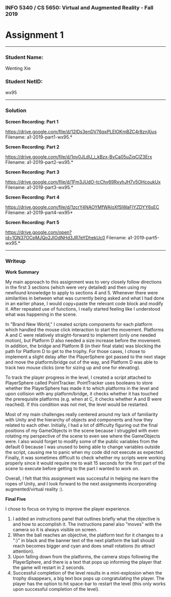 ### INFO 5340 / CS 5650: Virtual and Augmented Reality - Fall 2019

# Assignment 1

<hr>

### Student Name:

Wenting Xie


### Student NetID:

wx95

<hr>

### Solution

**Screen Recording: Part 1**

https://drive.google.com/file/d/12IDs3enDV76qxPLElOKmBZC4r8znXjus
Filename: a1-2019-part1-wx95.*

**Screen Recording: Part 2**

https://drive.google.com/file/d/1qy0JLdU_i_kBzx-BvCa05uZjqClZ3Erx
Filename: a1-2019-part2-wx95.*

**Screen Recording: Part 3**

https://drive.google.com/file/d/1Fm3JUdO-tcChy69RxyhJH7v5OHcoukUx
Filename: a1-2019-part3-wx95.*

**Screen Recording: Part 4**

https://drive.google.com/file/d/1zcrY4NAOYMfWAloXf5IWaFIYZDYY6sEC
Filename: a1-2019-part4-wx95*

**Screen Recording: Part 5**

https://drive.google.com/open?id=1GN37OCpMJQo2JIOdNHd3JR7eYDhekUc0
Filename: a1-2019-part5-wx95.*

<hr>

### Writeup

**Work Summary**

My main approach to this assignment was to very closely follow directions in the first 3 sections (which were very detailed) and then using my newfound knowledge to apply to sections 4 and 5. Whenever there were similarities in between what was currently being asked and what I had done in an earlier phase, I would copy+paste the relevant code block and modify it.  After repeated use of functions, I really started feeling like I understood what was happening in the scene.

In "Brand New World," I created scripts components for each platform which handled the mouse click interaction to start the movement. Platforms A and C were relatively straight-forward to implement (only one needed motion), but Platform D also needed a size increase before the movement.  In addition, the bridge and Platform B (in their final state) was blocking the path for Platform D to get to the trophy.  For those cases, I chose to implement a slight delay after the PlayerSphere got passed to the next stage and move the platform/bridge out of the way, and Platform D was able to track two mouse clicks (one for sizing up and one for elevating).

To track the player progress in the level, I created a script attached to PlayerSphere called PointTracker.  PointTracker uses booleans to store whether the PlayerSphere has made it to which platforms in the level and upon collision with any platform/bridge, it checks whether it has touched the prerequisite platforms (e.g. when at C, it checks whether A and B were reached).  If this condition was not met, the level would be restarted.   

Most of my main challenges really centered around my lack of familiarity with Unity and the hierarchy of objects and components and how they related to each other.  Initially, I had a lot of difficulty figuring out the final positions of my GameObjects in the scene because I struggled with even rotating my perspective of the scene to even see where the GameObjects were. I also would forget to modify some of the public variables from the default 0 because I was unused to being able to change variables outside the script, causing me to panic when my code did not execute as expected.  Finally, it was sometimes difficult to check whether my scripts were working properly since it would require me to wait 15 seconds for the first part of the scene to execute before getting to the part I wanted to work on.

Overall, I felt that this assignment was successful in helping me learn the ropes of Unity, and I look forward to the next assignments incorporating augmented/virtual reality :).


**Final Five**

I chose to focus on trying to improve the player experience.
1. I added an instructions panel that outlines briefly what the objective is and how to accomplish it.  The instructions panel also "moves" with the camera so it is always visible on screen.
2. When the ball reaches an objective, the platform text for it changes to a ":)" in black and the banner text of the next platform the ball should reach becomes bigger and cyan and does small rotations (to attract attention).
3. Upon falling down from the platforms, the camera stops following the PlayerSphere, and there is a text that pops up informing the player that the game will restart in 2 seconds.
4. Successful completion of the level results in a mini-explosion when the trophy disappears, a big text box pops up congratulating the player.  The player has the option to hit space-bar to restart the level (this only works upon successful completion of the level).
